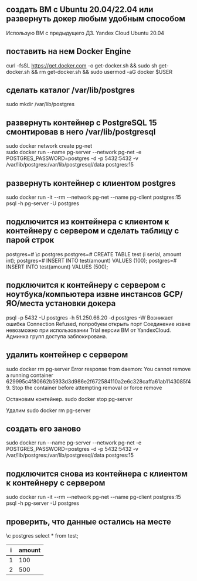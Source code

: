 ## создать ВМ с Ubuntu 20.04/22.04 или развернуть докер любым удобным способом ##

Использую ВМ с предыдущего ДЗ. Yandex Cloud Ubuntu 20.04

## поставить на нем Docker Engine ##

curl -fsSL https://get.docker.com -o get-docker.sh && sudo sh get-docker.sh && rm get-docker.sh && sudo usermod -aG docker $USER

## сделать каталог /var/lib/postgres

sudo mkdir /var/lib/postgres

## развернуть контейнер с PostgreSQL 15 смонтировав в него /var/lib/postgresql

sudo docker network create pg-net	
sudo docker run --name pg-server --network pg-net -e POSTGRES_PASSWORD=postgres -d -p 5432:5432 -v /var/lib/postgres:/var/lib/postgresql/data postgres:15
	
## развернуть контейнер с клиентом postgres

sudo docker run -it --rm --network pg-net --name pg-client postgres:15 psql -h pg-server -U postgres

## подключится из контейнера с клиентом к контейнеру с сервером и сделать таблицу с парой строк

postgres=# \c postgres
postgres=# CREATE TABLE test (i serial, amount int);
postgres=# INSERT INTO test(amount) VALUES (100);
postgres=# INSERT INTO test(amount) VALUES (500);

## подключится к контейнеру с сервером с ноутбука/компьютера извне инстансов GCP/ЯО/места установки докера

psql -p 5432 -U postgres -h 51.250.66.20 -d postgres -W	
Возникает ошибка Connection Refused, попробуем открыть порт 
Соединение извне невозможно при использовании Trial версии ВМ от YandexCloud. Админка групп доступа заблокирована. 

## удалить контейнер с сервером

sudo docker rm pg-server
Error response from daemon: You cannot remove a running container 629995c4f80662b5933d3d986e2f672584110a2e6c328caffa61ab1143085f49. Stop the container before attempting removal or force remove

Остановим контейнер.
sudo docker stop pg-server

Удалим 
sudo docker rm pg-server
	
## создать его заново

sudo docker run --name pg-server --network pg-net -e POSTGRES_PASSWORD=postgres -d -p 5432:5432 -v /var/lib/postgres:/var/lib/postgresql/data postgres:15

## подключится снова из контейнера с клиентом к контейнеру с сервером

sudo docker run -it --rm --network pg-net --name pg-client postgres:15 psql -h pg-server -U postgres

## проверить, что данные остались на месте

\c postgres
select * from test;

| i | amount |
|---|--------|
| 1 | 100    |
| 2 | 500    |